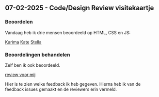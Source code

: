 ## 07-02-2025 - Code/Design Review visitekaartje

### Beoordelen

Vandaag heb ik drie mensen beoordeeld op HTML, CSS en JS:

[Karima](https://github.com/Karima002/connect-your-tribe-profile-card-/issues/1)
[Kate](https://github.com/Kitkatisvibing/connect-your-tribe-profile-card/issues/1)
[Stella](https://github.com/misspastelwitch/connect-your-tribe-profile-card/issues/1#issuecomment-2642577913)


### Beoordelingen behandelen

Zelf ben ik ook beoordeeld.

[review voor mij](https://github.com/DivaniNL/connect-your-tribe-profile-card/issues/2) 

Hier is te zien welke feedback ik heb gegeven. Hierna heb ik van de feedback issues gemaakt en de reviewers erin vermeld.